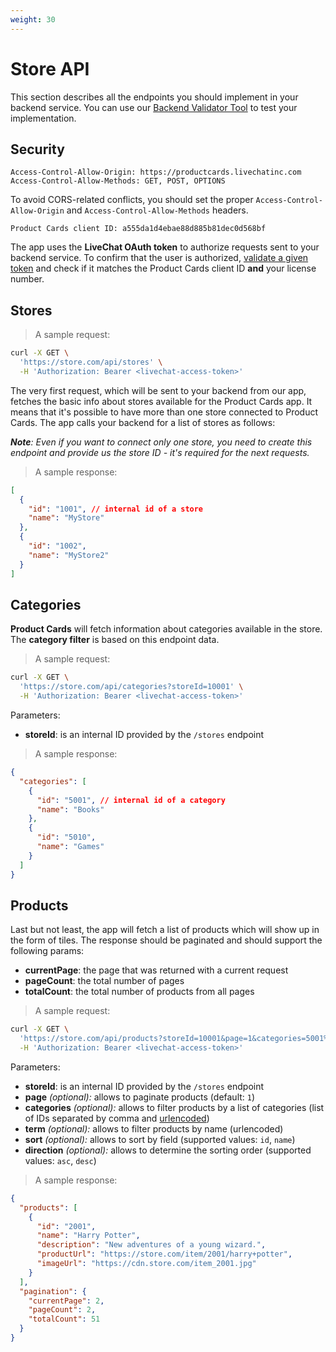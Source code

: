 ```yaml
---
weight: 30
---
```


# Store API

This section describes all the endpoints you should implement in your backend service. You can use our <a href="https://productcards.livechatinc.com/#/validator/" target="_blank">Backend Validator Tool</a> to test your implementation.

## Security

```
Access-Control-Allow-Origin: https://productcards.livechatinc.com
Access-Control-Allow-Methods: GET, POST, OPTIONS
```

To avoid CORS-related conflicts, you should set the proper `Access-Control-Allow-Origin` and `Access-Control-Allow-Methods` headers.

```
Product Cards client ID: a555da1d4ebae88d885b81dec0d568bf
```

The app uses the **LiveChat OAuth token** to authorize requests sent to your backend service. To confirm that the user is authorized, [validate a given token](../authorization/#validating-the-access-token) and check if it matches the Product Cards client ID **and** your license number.

## Stores

> A sample request:

```bash
curl -X GET \
  'https://store.com/api/stores' \
  -H 'Authorization: Bearer <livechat-access-token>'
```

The very first request, which will be sent to your backend from our app, fetches the basic info about stores available for the Product Cards app. It means that it's possible to have more than one store connected to Product Cards. The app calls your backend for a list of stores as follows:

*__Note__: Even if you want to connect only one store, you need to create this endpoint and provide us the store ID - it's required for the next requests.*

> A sample response:

```json
[
  {
    "id": "1001", // internal id of a store
    "name": "MyStore"
  },
  {
    "id": "1002",
    "name": "MyStore2"
  }
]
``` 

## Categories

**Product Cards** will fetch information about categories available in the store. The **category filter** is based on this endpoint data.  

> A sample request:

```bash
curl -X GET \
  'https://store.com/api/categories?storeId=10001' \
  -H 'Authorization: Bearer <livechat-access-token>'
```

Parameters:

- **storeId**: is an internal ID provided by the `/stores` endpoint

> A sample response:

```json
{
  "categories": [
    {
      "id": "5001", // internal id of a category
      "name": "Books"
    },
    {
      "id": "5010",
      "name": "Games"
    }
  ]
}
```

## Products

Last but not least, the app will fetch a list of products which will show up in the form of tiles. The response should be paginated and should support the following params:

- **currentPage**: the page that was returned with a current request
- **pageCount**: the total number of pages
- **totalCount**: the total number of products from all pages

> A sample request:

```bash
curl -X GET \
  'https://store.com/api/products?storeId=10001&page=1&categories=5001%2C5010&term=Harry+Potter&sort=name&direction=asc' \
  -H 'Authorization: Bearer <livechat-access-token>'
```

Parameters:

- **storeId**: is an internal ID provided by the `/stores` endpoint
- **page** *(optional):* allows to paginate products (default: `1`)
- **categories** *(optional):* allows to filter products by a list of categories (list of IDs separated by comma and <a href ="https://www.w3schools.com/tags/ref_urlencode.asp" target="_blank">urlencoded</a>)
- **term** *(optional):* allows to filter products by name (urlencoded)
- **sort** *(optional):* allows to sort by field (supported values: `id`, `name`)
- **direction** *(optional):* allows to determine the sorting order (supported values: `asc`, `desc`)

> A sample response:

```json
{
  "products": [
    {
      "id": "2001",
      "name": "Harry Potter",
      "description": "New adventures of a young wizard.",
      "productUrl": "https://store.com/item/2001/harry+potter",
      "imageUrl": "https://cdn.store.com/item_2001.jpg"
    }
  ],
  "pagination": {
    "currentPage": 2,
    "pageCount": 2,
    "totalCount": 51
  }
}
```

